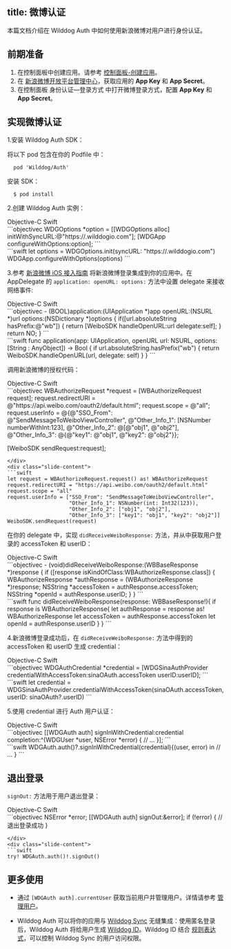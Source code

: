 
title:  微博认证
---


本篇文档介绍在 Wilddog Auth 中如何使用新浪微博对用户进行身份认证。

## 前期准备

1. 在控制面板中创建应用。请参考 [控制面板-创建应用](/console/creat.html#创建一个野狗应用)。
2. 在 [新浪微博开放平台管理中心](http://open.weibo.com/apps)，获取应用的 **App Key** 和 **App Secret**。
3. 在控制面板 身份认证—登录方式 中打开微博登录方式，配置 **App Key** 和 **App Secret**。

## 实现微博认证
1.安装 Wilddog Auth SDK：

将以下 pod 包含在你的 Podfile 中：

```
  pod 'Wilddog/Auth'
```

安装 SDK：

```
  $ pod install
```

2.创建 Wilddog Auth 实例：

<div class="slide">
<div class='slide-title'>
  <span class="slide-tab tab-current">Objective-C</span>
  <span class="slide-tab">Swift</span>
</div>
<div class="slide-content slide-content-show">
```objectivec
WDGOptions *option = [[WDGOptions alloc] initWithSyncURL:@"https://<your-wilddog-appid>.wilddogio.com"];
[WDGApp configureWithOptions:option];
```
</div>
<div class="slide-content">
```swift
let options = WDGOptions.init(syncURL: "https://<your-wilddog-appid>.wilddogio.com")
WDGApp.configureWithOptions(options)
```
</div>
</div>

3.参考 [新浪微博 iOS 接入指南](https://github.com/sinaweibosdk/weibo_ios_sdk) 将新浪微博登录集成到你的应用中。在 AppDelegate 的 `application: openURL: options:` 方法中设置 delegate 来接收网络事件:

<div class="slide">
<div class='slide-title'>
  <span class="slide-tab tab-current">Objective-C</span>
  <span class="slide-tab">Swift</span>
</div>
<div class="slide-content slide-content-show">
```objectivec
 - (BOOL)application:(UIApplication *)app openURL:(NSURL *)url options:(NSDictionary<NSString *,id> *)options
 {
     if([url.absoluteString hasPrefix:@"wb"]) {
        return [WeiboSDK handleOpenURL:url delegate:self];
     }
     return NO;
 }
```
</div>
<div class="slide-content">
```swift
func application(app: UIApplication, openURL url: NSURL, options: [String : AnyObject]) -> Bool {
    if url.absoluteString.hasPrefix("wb") {
        return WeiboSDK.handleOpenURL(url, delegate: self)
    }
}
```
</div>
</div>

调用新浪微博的授权代码：

<div class="slide">
<div class='slide-title'>
  <span class="slide-tab tab-current">Objective-C</span>
  <span class="slide-tab">Swift</span>
</div>
<div class="slide-content slide-content-show">
```objectivec
 WBAuthorizeRequest *request = [WBAuthorizeRequest request];
 request.redirectURI = @"https://api.weibo.com/oauth2/default.html";
 request.scope = @"all";
 request.userInfo = @{@"SSO_From": @"SendMessageToWeiboViewController",
                      @"Other_Info_1": [NSNumber numberWithInt:123],
                      @"Other_Info_2": @[@"obj1", @"obj2"],
                      @"Other_Info_3": @{@"key1": @"obj1", @"key2": @"obj2"}};
    
 [WeiboSDK sendRequest:request];
```
</div>
<div class="slide-content">
```swift
let request = WBAuthorizeRequest.request() as! WBAuthorizeRequest
request.redirectURI = "https://api.weibo.com/oauth2/default.html"
request.scope = "all"
request.userInfo = ["SSO_From": "SendMessageToWeiboViewController",
                    "Other_Info_1": NSNumber(int: Int32(123)),
                    "Other_Info_2": ["obj1", "obj2"],
                    "Other_Info_3": ["key1": "obj1", "key2": "obj2"]]
WeiboSDK.sendRequest(request)
```
</div>
</div>

在你的 delegate 中，实现 `didReceiveWeiboResponse:` 方法，并从中获取用户登录的 accessToken 和 userID：

<div class="slide">
<div class='slide-title'>
  <span class="slide-tab tab-current">Objective-C</span>
  <span class="slide-tab">Swift</span>
</div>
<div class="slide-content slide-content-show">
```objectivec
 - (void)didReceiveWeiboResponse:(WBBaseResponse *)response
{
    if ([response isKindOfClass:WBAuthorizeResponse.class])
    {
        WBAuthorizeResponse *authResponse = (WBAuthorizeResponse *)response;
        NSString *accessToken = authResponse.accessToken;
        NSString *openId = authResponse.userID;
    }
}
```
</div>
<div class="slide-content">
```swift
func didReceiveWeiboResponse(response: WBBaseResponse!){
    if response is WBAuthorizeResponse{
        let authResponse = response as! WBAuthorizeResponse
        let accessToken = authResponse.accessToken
        let openId = authResponse.userID
    }
}
```
</div>
</div>

4.新浪微博登录成功后，在 `didReceiveWeiboResponse:` 方法中得到的 accessToken 和 userID 生成 credential：

<div class="slide">
<div class='slide-title'>
  <span class="slide-tab tab-current">Objective-C</span>
  <span class="slide-tab">Swift</span>
</div>
<div class="slide-content slide-content-show">
```objectivec
WDGAuthCredential *credential = 
[WDGSinaAuthProvider credentialWithAccessToken:sinaOAuth.accessToken userID:userID];
```
</div>
<div class="slide-content">
```swift
let credential = WDGSinaAuthProvider.credentialWithAccessToken(sinaOAuth.accessToken, userID: sinaOAuth?.userID)
```
</div>
</div>

5.使用 credential 进行 Auth 用户认证：

<div class="slide">
<div class='slide-title'>
  <span class="slide-tab tab-current">Objective-C</span>
  <span class="slide-tab">Swift</span>
</div>
<div class="slide-content slide-content-show">
```objectivec
[[WDGAuth auth] signInWithCredential:credential
                completion:^(WDGUser *user, NSError *error) {
                            // ...
                          }];
```
</div>
<div class="slide-content">
```swift
WDGAuth.auth()?.signInWithCredential(credential){(user, error) in
    // ...
}
```
</div>
</div>

## 退出登录

`signOut:` 方法用于用户退出登录：

<div class="slide">
<div class='slide-title'>
  <span class="slide-tab tab-current">Objective-C</span>
  <span class="slide-tab">Swift</span>
</div>
<div class="slide-content slide-content-show">
```objectivec
NSError *error;
[[WDGAuth auth] signOut:&error];
if (!error) {
    // 退出登录成功
}

```
</div>
<div class="slide-content">
```swift
try! WDGAuth.auth()!.signOut()

```
</div>
</div>

## 更多使用

- 通过 `[WDGAuth auth].currentUser` 获取当前用户并管理用户。详情请参考 [管理用户](/guide/auth/ios/manageuser.html)。


- Wilddog Auth 可以将你的应用与 [Wilddog Sync](/overview/sync.html) 无缝集成：使用匿名登录后，Wilddog Auth 将给用户生成 [Wilddog ID](/guide/auth/core/concept.html#Wilddog-ID)。Wilddog ID 结合 [规则表达式](/guide/sync/rules/introduce.html)，可以控制 Wilddog Sync 的用户访问权限。
